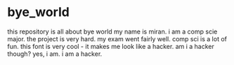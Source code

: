 # bye_world
this repository is all about bye world
my name is miran. i am a comp scie major. the project is very hard. my exam went fairly well. comp sci is a lot of fun. this font is very cool - it makes me look like a hacker. am i a hacker though? yes, i am.  i am a hacker. 
